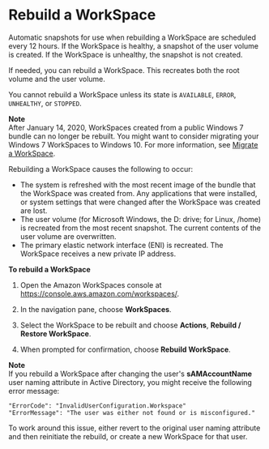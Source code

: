 # Rebuild a WorkSpace<a name="rebuild-workspace"></a>

Automatic snapshots for use when rebuilding a WorkSpace are scheduled every 12 hours\. If the WorkSpace is healthy, a snapshot of the user volume is created\. If the WorkSpace is unhealthy, the snapshot is not created\.

If needed, you can rebuild a WorkSpace\. This recreates both the root volume and the user volume\.

You cannot rebuild a WorkSpace unless its state is `AVAILABLE`, `ERROR`, `UNHEALTHY`, or `STOPPED`\.

**Note**  
After January 14, 2020, WorkSpaces created from a public Windows 7 bundle can no longer be rebuilt\. You might want to consider migrating your Windows 7 WorkSpaces to Windows 10\. For more information, see [Migrate a WorkSpace](migrate-workspaces.md)\.

Rebuilding a WorkSpace causes the following to occur:
+ The system is refreshed with the most recent image of the bundle that the WorkSpace was created from\. Any applications that were installed, or system settings that were changed after the WorkSpace was created are lost\.
+ The user volume \(for Microsoft Windows, the D: drive; for Linux, /home\) is recreated from the most recent snapshot\. The current contents of the user volume are overwritten\.
+ The primary elastic network interface \(ENI\) is recreated\. The WorkSpace receives a new private IP address\.

**To rebuild a WorkSpace**

1. Open the Amazon WorkSpaces console at [https://console\.aws\.amazon\.com/workspaces/](https://console.aws.amazon.com/workspaces/)\.

1. In the navigation pane, choose **WorkSpaces**\.

1. Select the WorkSpace to be rebuilt and choose **Actions**, **Rebuild / Restore WorkSpace**\.

1. When prompted for confirmation, choose **Rebuild WorkSpace**\.

**Note**  
If you rebuild a WorkSpace after changing the user's **sAMAccountName** user naming attribute in Active Directory, you might receive the following error message:  

```
"ErrorCode": "InvalidUserConfiguration.Workspace"
"ErrorMessage": "The user was either not found or is misconfigured."
```
To work around this issue, either revert to the original user naming attribute and then reinitiate the rebuild, or create a new WorkSpace for that user\.